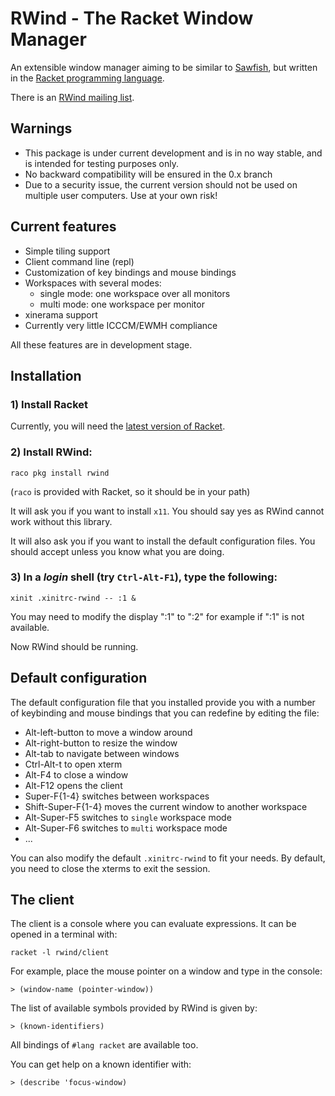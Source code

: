 # RWind - The Racket Window Manager

An extensible window manager aiming to be similar to [Sawfish](http://sawfish.wikia.com), but written in the [Racket programming language](http://www.racket-lang.org).

There is an [RWind mailing list](https://groups.google.com/forum/?fromgroups#!forum/rwind).


## Warnings

* This package is under current development and is in no way stable, and
  is intended for testing purposes only.
* No backward compatibility will be ensured in the 0.x branch
* Due to a security issue, the current version should not be used on multiple
  user computers. Use at your own risk!


## Current features

* Simple tiling support
* Client command line (repl)
* Customization of key bindings and mouse bindings
* Workspaces with several modes:
    - single mode: one workspace over all monitors
    - multi mode: one workspace per monitor
* xinerama support
* Currently very little ICCCM/EWMH compliance

All these features are in development stage.

## Installation

### 1) Install Racket 
<!-- [Racket](http://www.racket-lang.org) -->

Currently, you will need the [latest version of Racket](http://plt.eecs.northwestern.edu/snapshots/).

### 2) Install RWind:
```shell
raco pkg install rwind
```
(`raco` is provided with Racket, so it should be in your path)

It will ask you if you want to install `x11`. You should say yes as RWind cannot work without this library.

It will also ask you if you want to install the default configuration files.
You should accept unless you know what you are doing.

### 3) In a _login_ shell (try `Ctrl-Alt-F1`), type the following:
```shell
xinit .xinitrc-rwind -- :1 &
```

You may need to modify the display ":1" to ":2" for example if ":1" is not
available.

Now RWind should be running.

## Default configuration 

The default configuration file that you installed provide you with a number of keybinding and mouse bindings 
that you can redefine by editing the file:
 - Alt-left-button to move a window around
 - Alt-right-button to resize the window
 - Alt-tab to navigate between windows
 - Ctrl-Alt-t to open xterm
 - Alt-F4 to close a window
 - Alt-F12 opens the client
 - Super-F{1-4} switches between workspaces
 - Shift-Super-F{1-4} moves the current window to another workspace
 - Alt-Super-F5 switches to `single` workspace mode
 - Alt-Super-F6 switches to `multi` workspace mode
 - ...

You can also modify the default `.xinitrc-rwind` to fit your needs.
By default, you need to close the xterms to exit the session.


<!--
### Installation for use in lightdm/gdm

Do steps 1-4) of the installation above.

1) In RWind's directory, compile and install the executable with:
```shell
raco exe main.rkt && sudo cp rwind /usr/bin
```

2) Copy the provided file rwind.desktop to /usr/share/xsessions/rwind.desktop

3) Close your session, choose RWind in the session menu and open your session.
-->

## The client

The client is a console where you can evaluate expressions.
It can be opened in a terminal with:
```shell
racket -l rwind/client
```

For example, place the mouse pointer on a window and type in the console:
```racket
> (window-name (pointer-window))
```

The list of available symbols provided by RWind is given by:
```racket
> (known-identifiers)
```

All bindings of `#lang racket` are available too.

You can get help on a known identifier with:
```racket
> (describe 'focus-window)
```
